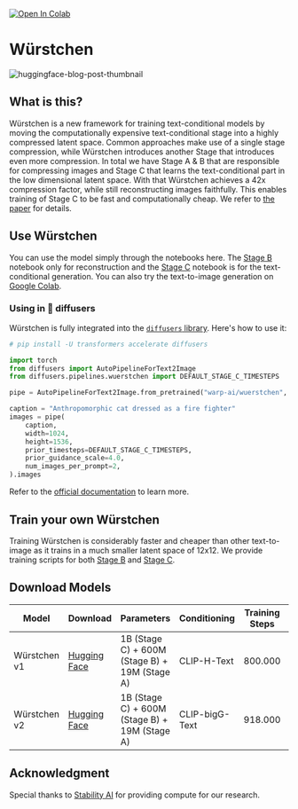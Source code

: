 [![Open In Colab](https://colab.research.google.com/assets/colab-badge.svg)](https://colab.research.google.com/drive/1KeN407dItcjLcWdMLrByZ8mPa1MT2_DJ?usp=sharing)
# Würstchen
![huggingface-blog-post-thumbnail](https://github.com/dome272/Wuerstchen/assets/61938694/b4253c80-2a88-41a5-80e5-cadfe17a05e0)


## What is this?
Würstchen is a new framework for training text-conditional models by moving the computationally expensive text-conditional stage into a highly compressed latent space. Common approaches make use of a single stage compression, while Würstchen introduces another Stage that introduces even more compression. In total we have Stage A & B that are responsible for compressing images and Stage C that learns the text-conditional part in the low dimensional latent space. With that Würstchen achieves a 42x compression factor, while still reconstructing images faithfully. This enables training of Stage C to be fast and computationally cheap. We refer to [the paper](https://arxiv.org/abs/2306.00637) for details.

## Use Würstchen
You can use the model simply through the notebooks here. The [Stage B](https://github.com/dome272/wuerstchen/blob/main/w%C3%BCrstchen-stage-B.ipynb) notebook only for reconstruction and the [Stage C](https://github.com/dome272/wuerstchen/blob/main/w%C3%BCrstchen-stage-C.ipynb) notebook is for the text-conditional generation. You can also try the text-to-image generation on [Google Colab](https://colab.research.google.com/drive/1KeN407dItcjLcWdMLrByZ8mPa1MT2_DJ?usp=sharing).

### Using in 🧨 diffusers

Würstchen is fully integrated into the [`diffusers` library](https://huggingface.co/docs/diffusers). Here's how to use it: 

```python
# pip install -U transformers accelerate diffusers

import torch
from diffusers import AutoPipelineForText2Image
from diffusers.pipelines.wuerstchen import DEFAULT_STAGE_C_TIMESTEPS

pipe = AutoPipelineForText2Image.from_pretrained("warp-ai/wuerstchen", torch_dtype=torch.float16).to("cuda")

caption = "Anthropomorphic cat dressed as a fire fighter"
images = pipe(
    caption, 
    width=1024,
    height=1536,
    prior_timesteps=DEFAULT_STAGE_C_TIMESTEPS,
    prior_guidance_scale=4.0,
    num_images_per_prompt=2,
).images
```

Refer to the [official documentation](https://huggingface.co/docs/diffusers/main/en/api/pipelines/wuerstchen) to learn more. 

## Train your own Würstchen
Training Würstchen is considerably faster and cheaper than other text-to-image as it trains in a much smaller latent space of 12x12.
We provide training scripts for both [Stage B](https://github.com/dome272/wuerstchen/blob/main/train_stage_B.py) and [Stage C](https://github.com/dome272/wuerstchen/blob/main/train_stage_C.py). 

## Download Models
| Model           | Download                                             | Parameters      | Conditioning                       | Training Steps | Resolution |
|-----------------|------------------------------------------------------|-----------------|------------------------------------|--------------------|------|
| Würstchen v1    | [Hugging Face](https://huggingface.co/dome272/wuerstchen) | 1B (Stage C) + 600M (Stage B) + 19M (Stage A)  | CLIP-H-Text | 800.000| 512x512 |
| Würstchen v2    | [Hugging Face](https://huggingface.co/dome272/wuerstchen) | 1B (Stage C) + 600M (Stage B) + 19M (Stage A)  | CLIP-bigG-Text | 918.000| 1024x1024 |

## Acknowledgment
Special thanks to [Stability AI](https://stability.ai/) for providing compute for our research.
